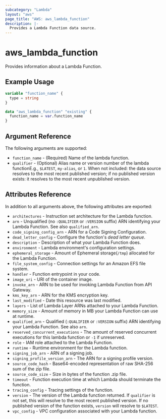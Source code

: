 ```yaml
---
subcategory: "Lambda"
layout: "aws"
page_title: "AWS: aws_lambda_function"
description: |-
  Provides a Lambda Function data source.
---
```


# aws_lambda_function

Provides information about a Lambda Function.

## Example Usage

```terraform
variable "function_name" {
  type = string
}

data "aws_lambda_function" "existing" {
  function_name = var.function_name
}
```

## Argument Reference

The following arguments are supported:

* `function_name` - (Required) Name of the lambda function.
* `qualifier` - (Optional) Alias name or version number of the lambda functionE.g., `$LATEST`, `my-alias`, or `1`. When not included: the data source resolves to the most recent published version; if no published version exists: it resolves to the most recent unpublished version.

## Attributes Reference

In addition to all arguments above, the following attributes are exported:

* `architectures` - Instruction set architecture for the Lambda function.
* `arn` - Unqualified (no `:QUALIFIER` or `:VERSION` suffix) ARN identifying your Lambda Function. See also `qualified_arn`.
* `code_signing_config_arn` - ARN for a Code Signing Configuration.
* `dead_letter_config` - Configure the function's *dead letter queue*.
* `description` - Description of what your Lambda Function does.
* `environment` - Lambda environment's configuration settings.
* `ephemeral_storage` - Amount of Ephemeral storage(`/tmp`) allocated for the Lambda Function.
* `file_system_config` - Connection settings for an Amazon EFS file system.
* `handler` - Function entrypoint in your code.
* `image_uri` - URI of the container image.
* `invoke_arn` - ARN to be used for invoking Lambda Function from API Gateway.
* `kms_key_arn` - ARN for the KMS encryption key.
* `last_modified` - Date this resource was last modified.
* `layers` - List of Lambda Layer ARNs attached to your Lambda Function.
* `memory_size` - Amount of memory in MB your Lambda Function can use at runtime.
* `qualified_arn` - Qualified (`:QUALIFIER` or `:VERSION` suffix) ARN identifying your Lambda Function. See also `arn`.
* `reserved_concurrent_executions` - The amount of reserved concurrent executions for this lambda function or `-1` if unreserved.
* `role` - IAM role attached to the Lambda Function.
* `runtime` - Runtime environment for the Lambda function.
* `signing_job_arn` - ARN of a signing job.
* `signing_profile_version_arn` - The ARN for a signing profile version.
* `source_code_hash` - Base64-encoded representation of raw SHA-256 sum of the zip file.
* `source_code_size` - Size in bytes of the function .zip file.
* `timeout` - Function execution time at which Lambda should terminate the function.
* `tracing_config` - Tracing settings of the function.
* `version` - The version of the Lambda function returned. If `qualifier` is not set, this will resolve to the most recent published version. If no published version of the function exists, `version` will resolve to `$LATEST`.
* `vpc_config` - VPC configuration associated with your Lambda function.
